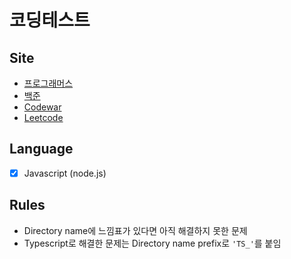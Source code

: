 # 코딩테스트

## Site

- [프로그래머스](https://programmers.co.kr/) <br />
- [백준](https://www.acmicpc.net/) <br />
- [Codewar](https://www.codewars.com/) <br />
- [Leetcode](https://leetcode.com/problemset/all/) <br />

## Language

-[x] Javascript (node.js)

## Rules

- Directory name에 느낌표가 있다면 아직 해결하지 못한 문제
- Typescript로 해결한 문제는 Directory name prefix로 `'TS_'`를 붙임
